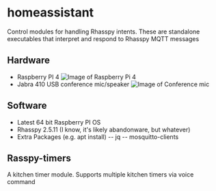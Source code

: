 # homeassistant
Control modules for handling Rhasspy intents.  These are standalone
executables that interpret and respond to Rhasspy MQTT messages

## Hardware
  - Raspberry PI 4
  ![Image of Raspberry Pi 4](https://assets.raspberrypi.com/static/raspberry-pi-4-labelled-f5e5dcdf6a34223235f83261fa42d1e8.png)
  - Jabra 410 USB conference mic/speaker
  ![Image of Conference mic](https://assets2.jabra.com/6/1/7/e/617e12faf4365e88def7c2564c28b2070e4bc3f1_Speak410_p1_new.png?w=200&h=200)

## Software
  - Latest 64 bit Raspberry PI OS
  - Rhasspy 2.5.11 (I know, it's likely abandonware, but whatever)
  - Extra Packages (e.g. apt install)
  -- jq
  -- mosquitto-clients

## Rasspy-timers
A kitchen timer module.  Supports multiple kitchen timers via voice command


